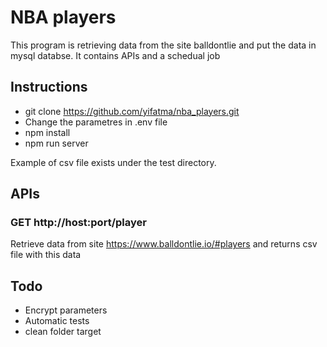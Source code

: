 # NBA players
This program is retrieving data from the site balldontlie and put the data in mysql databse. 
It contains APIs and a schedual job

## Instructions
- git clone https://github.com/yifatma/nba_players.git
- Change the parametres in .env file
- npm install
- npm run server

Example of csv file exists under the test directory.

## APIs

### GET http://host:port/player
Retrieve data from site https://www.balldontlie.io/#players and returns csv file with this data

## Todo
 - Encrypt parameters
 - Automatic tests
 - clean folder target